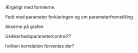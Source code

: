 Ærgeligt med formlerne

Fedt med parameter forklaringen og om parameterfremstilling

Akserne på grafen

Usikkerhedsparametercontrol??

hvilken korrelation forventes der?